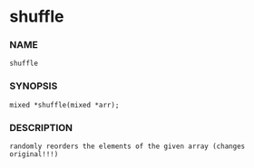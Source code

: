 # shuffle

### NAME

    shuffle

### SYNOPSIS

    mixed *shuffle(mixed *arr);

### DESCRIPTION

    randomly reorders the elements of the given array (changes original!!!)
